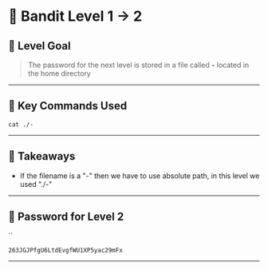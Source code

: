 # 🧭 Bandit Level 1 → 2

## 🎯 Level Goal
> The password for the next level is stored in a file called **-** located in the home directory

---
## 📂 Key Commands Used

```
cat ./-
```

---
## 🧠 Takeaways

- If the filename is a "-" then we have to use absolute path, in this level we used "./-"

---
## 🔐 Password for Level 2
``
```
263JGJPfgU6LtdEvgfWU1XP5yac29mFx
```

---